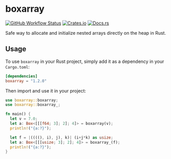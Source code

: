 # boxarray
[![GitHub Workflow Status](https://img.shields.io/github/actions/workflow/status/xayon40-12/boxarray/rust.yml?label=build/tests&logo=github)](https://github.com/xayon40-12/boxarray/actions)
[![Crates.io](https://img.shields.io/crates/v/boxarray.svg)](https://crates.io/crates/boxarray)
[![Docs.rs](https://docs.rs/boxarray/badge.svg)](https://docs.rs/boxarray)

Safe way to allocate and initialize nested arrays directly on the heap in Rust.  

## Usage

To use `boxarray` in your Rust project, simply add it as a dependency in your `Cargo.toml`:
```toml
[dependencies]
boxarray = "1.2.0"
```

Then import and use it in your project:
```rust
use boxarray::boxarray;
use boxarray::boxarray_;

fn main() {
  let v = 7.0;
  let a: Box<[[[f64; 3]; 2]; 4]> = boxarray(v);
  println!("{a:?}");

  let f = |((((), i), j), k)| (i+j*k) as usize;
  let a: Box<[[[usize; 3]; 2]; 4]> = boxarray_(f);
  println!("{a:?}");
}
```